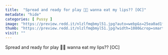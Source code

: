 ```yaml
---
title:  "Spread and ready for play 🍓👅 wanna eat my lips?? [OC]"
metadate: "hide"
categories: [ Pussy ]
image: "https://preview.redd.it/nlzlfmqbmyl51.jpg?auto=webp&s=25ea0ad1f0c81ec6fd0a055d9104216f06e41698"
thumb: "https://preview.redd.it/nlzlfmqbmyl51.jpg?width=1080&crop=smart&auto=webp&s=7a20e1fe4df50fa54dbe94de5131636bc3f35c04"
visit: ""
---
```

Spread and ready for play 🍓👅 wanna eat my lips?? [OC]
